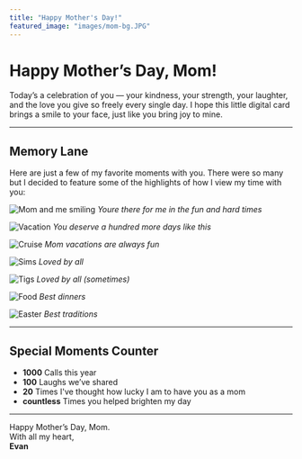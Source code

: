 ```yaml
---
title: "Happy Mother's Day!"
featured_image: "images/mom-bg.JPG"
---
```


# Happy Mother’s Day, Mom!

Today’s a celebration of you — your kindness, your strength, your laughter, and the love you give so freely every single day. I hope this little digital card brings a smile to your face, just like you bring joy to mine.

---

## Memory Lane

Here are just a few of my favorite moments with you. There were so many but I decided to feature some of the highlights of how I view my time with you:

![Mom and me smiling](images/mom1.JPG)
_Youre there for me in the fun and hard times_

![Vacation](images/mom2.JPG)
_You deserve a hundred more days like this_

![Cruise](images/mom4.JPG)
_Mom vacations are always fun_

![Sims](images/mom5.JPG)
_Loved by all_

![Tigs](images/mom6.JPG)
_Loved by all (sometimes)_

![Food](images/mom7.JPG)
_Best dinners_

![Easter](images/mom8.JPG)
_Best traditions_

---

## Special Moments Counter

- **1000** Calls this year
- **100** Laughs we’ve shared
- **20** Times I've thought how lucky I am to have you as a mom 
- **countless** Times you helped brighten my day

---

Happy Mother’s Day, Mom.  
With all my heart,  
**Evan**
